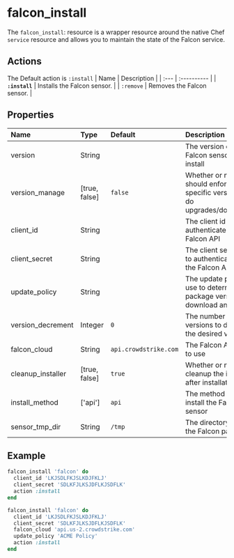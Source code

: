 # falcon_install

The `falcon_install`: resource is a wrapper resource around the native Chef `service` resource and allows you to maintain the state of the Falcon service.

## Actions

The Default action is `:install`
| Name | Description |
| :--- | :---------- |
| **`:install`** | Installs the Falcon sensor. |
| `:remove` | Removes the Falcon sensor. |

## Properties

| Name | Type | Default | Description |
| :--- | :--- | :------ | :---------- |
| version | String |  | The version of the Falcon sensor to install
| version_manage | [true, false] | `false` | Whether or not Chef should enforce a specific version and do upgrades/downgrades
| client_id | String |  | The client id used to authenticate with the Falcon API
| client_secret | String |  | The client secret used to authenticate with the Falcon API
| update_policy | String |  | The update policy to use to determine the package version to download and install
| version_decrement | Integer | `0` | The number of versions to decrement the desired version by
| falcon_cloud | String | `api.crowdstrike.com` | The Falcon API cloud to use
| cleanup_installer | [true, false] | `true` | Whether or not to cleanup the installer after installation
| install_method | ['api'] | `api` | The method to use to install the Falcon sensor
| sensor_tmp_dir | String | `/tmp` | The directory to stage the Falcon package in


## Example

```ruby
falcon_install 'falcon' do
  client_id 'LKJSDLFKJSLKDJFKLJ'
  client_secret 'SDLKFJLKSJDFLKJSDFLK'
  action :install
end
```

```ruby
falcon_install 'falcon' do
  client_id 'LKJSDLFKJSLKDJFKLJ'
  client_secret 'SDLKFJLKSJDFLKJSDFLK'
  falcon_cloud 'api.us-2.crowdstrike.com'
  update_policy 'ACME Policy'
  action :install
end
```
